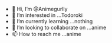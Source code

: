- 👋 Hi, I’m @Animegurlly
- 👀 I’m interested in ...Todoroki
- 🌱 I’m currently learning ...nothing
- 💞️ I’m looking to collaborate on ...anime
- 📫 How to reach me ...anime

<!---
Animegurlly/Animegurlly is a ✨ special ✨ repository because its `README.md` (this file) appears on your GitHub profile.
You can click the Preview link to take a look at your changes.
--->
